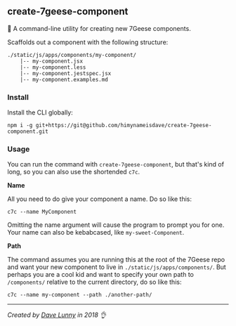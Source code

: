 ## create-7geese-component

💎 A command-line utility for creating new 7Geese components.

Scaffolds out a component with the following structure:

```
./static/js/apps/components/my-component/
    |-- my-component.jsx
    |-- my-component.less
    |-- my-component.jestspec.jsx
    |-- my-component.examples.md
```

### Install

Install the CLI globally:

```
npm i -g git+https://git@github.com/himynameisdave/create-7geese-component.git
```

### Usage

You can run the command with `create-7geese-component`, but that's kind of long, so you can also use the shortended `c7c`.

**Name**

All you need to do give your component a name. Do so like this:

```
c7c --name MyComponent
```

Omitting the name argument will cause the program to prompt you for one. Your name can also be kebabcased, like `my-sweet-Component`.

**Path**

The command assumes you are running this at the root of the 7Geese repo and want your new component to live in `./static/js/apps/components/`. But perhaps you are a cool kid and want to specify your own path to `/components/` relative to the current directory, do so like this:

```
c7c --name my-component --path ./another-path/
```

---

_Created by [Dave Lunny](http://himynameisdave.com/) in 2018 👌_

